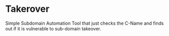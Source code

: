 # Takerover
Simple Subdomain Automation Tool that just checks the C-Name and finds out if it is vulnerable to sub-domain takeover.
